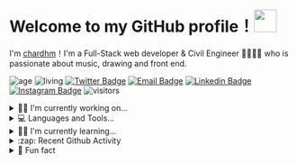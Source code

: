# Welcome to my GitHub profile！<img src="https://c.tenor.com/0fXLNUQv3BwAAAAM/penguin-wave.gif" width="40px">

I'm [chardhm](https://github.com/chardhm)！I'm a Full-Stack web developer & Civil Engineer 👨‍💻👷‍♂️ who is passionate about music, drawing and front end.

![age](https://img.shields.io/badge/age-27-blue)
![living](https://img.shields.io/badge/living-México-blue)
[![Twitter Badge](https://img.shields.io/badge/-Twitter-1da1f2?style=flat-square&labelColor=1da1f2&logo=twitter&logoColor=white&link=https://twitter.com/ChardDevp)](https://twitter.com/ChardDevp)
[![Email Badge](https://img.shields.io/badge/-Email-c14438?style=flat-square&logo=Gmail&logoColor=white&link=mailto:c.ha.r@outlook.com)](mailto:c.ha.r@outlook.com)
[![Linkedin Badge](https://img.shields.io/badge/-Chard_Hernández-blue?style=flat-square&logo=Linkedin&logoColor=white&link=https://www.linkedin.com/in/chardhm//)](https://www.linkedin.com/in/chardhm/)
[![Instagram Badge](https://img.shields.io/badge/-Instagram-fb3958?style=flat-square&labelColor=fb3958&logo=instagram&logoColor=white&link=https://instagram.com/chardhm)](https://instagram.com/chardhm)
![visitors](https://visitor-badge.laobi.icu/badge?page_id=chardhm)


<details>
<summary>👨‍💻 I'm currently working on...</summary>

<!--START_SECTION:activity-->
1. 🍴🍗 Restobar App with some friends.
2. 🍿 Movies App.
<!--END_SECTION:activity-->

</details>

<details>
<summary> 💻 Languages and Tools... </summary>
  <p>
   <!--START_SECTION:activity-->
   <img src="https://media0.giphy.com/media/XAxylRMCdpbEWUAvr8/giphy.gif?cid=790b7611e6c46e625efbdd99e00bb5dfe7dd1f4d0865d578&rid=giphy.gif&ct=s" width="50">
   <img src="https://media0.giphy.com/media/fsEaZldNC8A1PJ3mwp/giphy.gif?cid=790b761155183c41c07570c950bd1121ffe4b072c5dc7f81&rid=giphy.gif&ct=s" width="50">
   <img src="https://media3.giphy.com/media/ln7z2eWriiQAllfVcn/200w.webp" width="50">
   <img src="https://i.giphy.com/media/eNAsjO55tPbgaor7ma/200w.webp" width="50">
   <img src="https://media3.giphy.com/media/kdFc8fubgS31b8DsVu/giphy.webp" width="50">
   <img src="https://media4.giphy.com/media/Sr8xDpMwVKOHUWDVRD/giphy.gif?cid=790b7611ccc7f820e99d1dad13a9e5b933e67b24da974dfc&rid=giphy.gif&ct=s" width="50">
   <img src="https://media.giphy.com/media/kH1DBkPNyZPOk0BxrM/giphy.gif" width="100">
   <img src="https://i.giphy.com/media/IdyAQJVN2kVPNUrojM/200.webp" width="50">
   <!--END_SECTION:activity-->
  <p>
</details>

<details>
<summary> 👨‍🏫 I'm currently learning...</summary>

<!--START_SECTION:activity-->
1. TypeScript. <img src="https://upload.wikimedia.org/wikipedia/commons/thumb/4/4c/Typescript_logo_2020.svg/1024px-Typescript_logo_2020.svg.png" width="20px"><br>
2. MongoDB. <img src="https://upload.wikimedia.org/wikipedia/commons/thumb/9/93/MongoDB_Logo.svg/2560px-MongoDB_Logo.svg.png" width="60px"><br>
3. Tailwindcss. <img src="https://upload.wikimedia.org/wikipedia/commons/thumb/d/d5/Tailwind_CSS_Logo.svg/2048px-Tailwind_CSS_Logo.svg.png" width="20px">
<!--END_SECTION:activity-->

</details>

<details>
<summary>:zap: Recent Github Activity</summary>

<!--START_SECTION:activity-->
1. ⛅ Weather App in [chardhm/Weather-App](https://github.com/chardhm/Weather-App)
2. 🎮 Videogames App in [chardhm/PI-Videogames](https://github.com/chardhm/PI-Videogames)
<!--END_SECTION:activity-->

</details>


<details>
<summary>🤣 Fun fact</summary>

  <h2>I once answered the world’s oldest question with a single line of JavaScript</h2>

// Which came first: the chicken or the egg? <br>
console.log(["🥚", "🐣", "🐥", "🐔"].sort())

["🐔", "🐣", "🐥", "🥚"];
  
</details>

